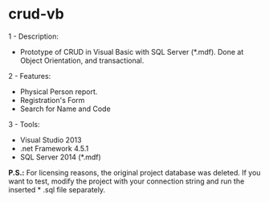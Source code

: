 # crud-vb

1 - Description:
- Prototype of CRUD in Visual Basic with SQL Server (*.mdf). 
Done at Object Orientation, and transactional. 

2 - Features:

- Physical Person report.
- Registration's Form
- Search for Name and Code

3 - Tools:

- Visual Studio 2013
- .net Framework 4.5.1
- SQL Server 2014 (*.mdf)

**P.S.:** For licensing reasons, the original project database was deleted. If you want to test, modify the project with your connection string and run the inserted * .sql file separately. 
